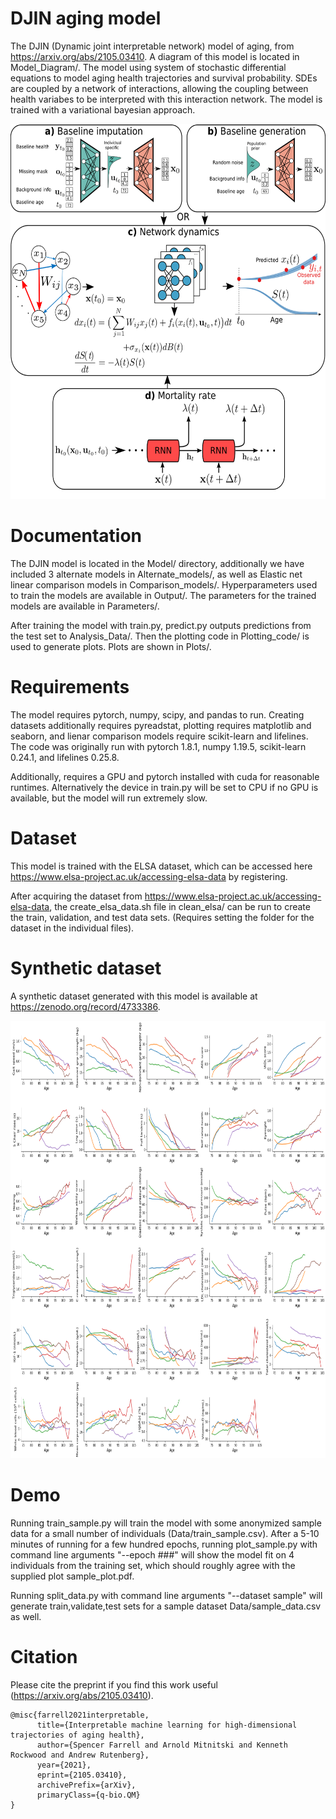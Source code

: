 # DJIN aging model
The DJIN (Dynamic joint interpretable network) model of aging, from https://arxiv.org/abs/2105.03410. A diagram of this model is located in Model_Diagram/. The model using system of stochastic differential equations to model aging health trajectories and survival probability. SDEs are coupled by a network of interactions, allowing the coupling between health variabes to be interpreted with this interaction network. The model is trained with a variational bayesian approach.

<p align="center"> 
<img src="Model_Diagram.png" width="700" height="600">
</p>

# Documentation
The DJIN model is located in the Model/ directory, additionally we have included 3 alternate models in Alternate_models/, as well as Elastic net linear comparison models in Comparison_models/. Hyperparameters used to train the models are available in Output/. The parameters for the trained models are available in Parameters/.

After training the model with train.py, predict.py outputs predictions from the test set to Analysis_Data/. Then the plotting code in Plotting_code/ is used to generate plots. Plots are shown in Plots/.

# Requirements
The model requires pytorch, numpy, scipy, and pandas to run. Creating datasets additionally requires pyreadstat, plotting requires matplotlib and seaborn, and lienar comparison models require scikit-learn and lifelines. The code was originally run with pytorch 1.8.1, numpy 1.19.5, scikit-learn 0.24.1, and lifelines 0.25.8.

Additionally, requires a GPU and pytorch installed with cuda for reasonable runtimes. Alternatively the device in train.py will be set to CPU if no GPU is available, but the model will run extremely slow.

# Dataset
This model is trained with the ELSA dataset, which can be accessed here https://www.elsa-project.ac.uk/accessing-elsa-data by registering. 

After acquiring the dataset from https://www.elsa-project.ac.uk/accessing-elsa-data, the create_elsa_data.sh file in clean_elsa/ can be run to create the train, validation, and test data sets. (Requires setting the folder for the dataset in the individual files).

# Synthetic dataset
A synthetic dataset generated with this model is available at https://zenodo.org/record/4733386.

<p align="center"> 
<img src="synthetic_demo/synthetic_demo.png" width="700" height="700">
</p>

# Demo
Running train_sample.py will train the model with some anonymized sample data for a small number of individuals (Data/train_sample.csv). After a 5-10 minutes of running for a few hundred epochs, running plot_sample.py with command line arguments "--epoch ###" will show the model fit on 4 individuals from the training set, which should roughly agree with the supplied plot sample_plot.pdf.  

Running split_data.py with command line arguments "--dataset sample" will generate train,validate,test sets for a sample dataset Data/sample_data.csv as well.

# Citation
Please cite the preprint if you find this work useful (https://arxiv.org/abs/2105.03410).
```
@misc{farrell2021interpretable,
      title={Interpretable machine learning for high-dimensional trajectories of aging health}, 
      author={Spencer Farrell and Arnold Mitnitski and Kenneth Rockwood and Andrew Rutenberg},
      year={2021},
      eprint={2105.03410},
      archivePrefix={arXiv},
      primaryClass={q-bio.QM}
}
```
